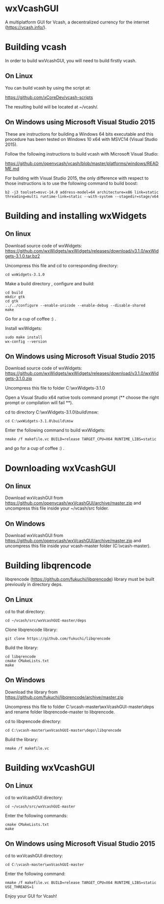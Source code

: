 # wxVcashGUI
A multiplatform GUI for Vcash, a decentralized currency for the internet (https://vcash.info/).

# Building vcash

In order to build wxVcashGUI, you will need to build firstly vcash.

## On Linux

You can build vcash by using the script at:

https://github.com/xCoreDev/vcash-scripts

The resulting build will be located at ~/vcash/.

## On Windows using Microsoft Visual Studio 2015

These are instructions for building a Windows 64 bits executable and this procedure
has been tested on Windows 10 x64 with MSVC14 (Visual Studio 2015).

Follow the following instructions to build vcash with Microsoft Visual Studio:

https://github.com/openvcash/vcash/blob/master/platforms/windows/README.md

For building with Visual Studio 2015, the only difference with respect to those instructions is to use the following command to build boost:
```
b2 -j3 toolset=msvc-14.0 address-model=64 architecture=x86 link=static threading=multi runtime-link=static --with-system --stagedir=stage/x64
```


# Building and installing wxWidgets

## On linux
Download source code of wxWidgets: https://github.com/wxWidgets/wxWidgets/releases/download/v3.1.0/wxWidgets-3.1.0.tar.bz2

Uncompress this file and cd to corresponding directory:
```
cd wxWidgets-3.1.0
```

Make a build directory , configure and build:
```
cd build
mkdir gtk
cd gtk
../../configure --enable-unicode --enable-debug --disable-shared
make
```

Go for a cup of coffee :) .

Install wxWidgets:
```
sudo make install
wx-config --version
```


## On Windows using Microsoft Visual Studio 2015

Download source code of wxWidgets: https://github.com/wxWidgets/wxWidgets/releases/download/v3.1.0/wxWidgets-3.1.0.zip

Uncompress this file to folder C:\wxWidgets-3.1.0

Open a Visual Studio x64 native tools command prompt (** choose the right prompt or compilation will fail **).

cd to directory C:\wxWidgets-3.1.0\build\msw:
```
cd C:\wxWidgets-3.1.0\build\msw
```

Enter the following command to build wxWidgets:
```
nmake /f makefile.vc BUILD=release TARGET_CPU=X64 RUNTIME_LIBS=static
```

and go for a cup of coffee :) .


# Downloading wxVcashGUI

## On linux

Download wxVcashGUI from https://github.com/openvcash/wxVcashGUI/archive/master.zip and uncompress this file inside your ~/vcash/src folder.


## On Windows

Download wxVcashGUI from https://github.com/openvcash/wxVcashGUI/archive/master.zip and uncompress this file inside your vcash-master folder (C:\vcash-master).


# Building libqrencode

libqrencode (https://github.com/fukuchi/libqrencode) library must be built previously in directory deps.

## On Linux

cd to that directory:
```
cd ~/vcash/src/wxVcashGUI-master/deps
```

Clone libqrencode library:
```
git clone https://github.com/fukuchi/libqrencode
```

Build the library:
```
cd libqrencode
cmake CMakeLists.txt
make
```

## On Windows

Download the library from https://github.com/fukuchi/libqrencode/archive/master.zip 

Uncompress this file to folder C:\vcash-master\wxVcashGUI-master\deps
and rename folder libqrencode-master to libqrencode.

cd to libqrencode directory:
```
cd C:\vcash-master\wxVcashGUI-master\deps\libqrencode
```

Build the library:
```
nmake /f makefile.vc
```


# Building wxVcashGUI

## On Linux

cd to wxVcashGUI directory:
```
cd ~/vcash/src/wxVcashGUI-master
```

Enter the following commands:
```
cmake CMakeLists.txt
make
```

## On Windows using Microsoft Visual Studio 2015

cd to wxVcashGUI directory:
```
cd C:\vcash-master\wxVcashGUI-master
```

Enter the following command:
```
nmake /f makefile.vc BUILD=release TARGET_CPU=X64 RUNTIME_LIBS=static USE_THREADS=1
```

Enjoy your GUI for Vcash!
